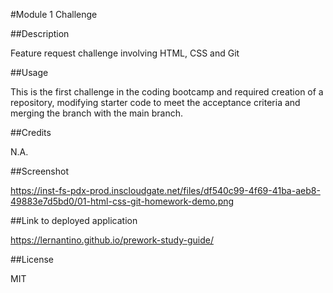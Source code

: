 #Module 1 Challenge

##Description

Feature request challenge involving HTML, CSS and Git

##Usage

This is the first challenge in the coding bootcamp and required creation of a repository, modifying starter code to meet the acceptance criteria and merging the branch with the main branch.

##Credits

N.A.

##Screenshot

https://inst-fs-pdx-prod.inscloudgate.net/files/df540c99-4f69-41ba-aeb8-49883e7d5bd0/01-html-css-git-homework-demo.png

##Link to deployed application

https://lernantino.github.io/prework-study-guide/

##License

MIT